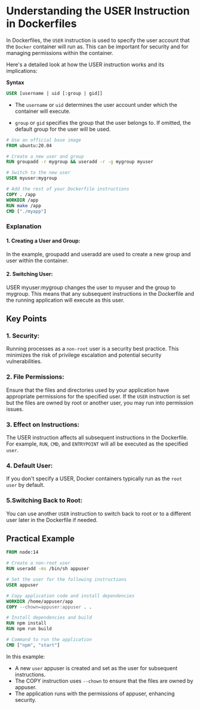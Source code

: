 # Understanding the USER Instruction in Dockerfiles

In Dockerfiles, the `USER` instruction is used to specify the user account that the `Docker` container will run as.
This can be important for security and for managing permissions within the container.

Here's a detailed look at how the USER instruction works and its implications:

**Syntax**

```Dockerfile
USER [username | uid [:group | gid]]
```

- The `username` or `uid` determines the user account under which the container will execute.

- `group` or `gid` specifies the group that the user belongs to. If omitted, the default group for the user will be used.

```dockerfile
# Use an official base image
FROM ubuntu:20.04

# Create a new user and group
RUN groupadd -r mygroup && useradd -r -g mygroup myuser

# Switch to the new user
USER myuser:mygroup

# Add the rest of your Dockerfile instructions
COPY . /app
WORKDIR /app
RUN make /app
CMD ["./myapp"]
```

### Explanation

#### 1. Creating a User and Group:

In the example, groupadd and useradd are used to create a new group and user within the container.

#### 2. Switching User:

USER myuser:mygroup changes the user to myuser and the group to mygroup. This means that any subsequent instructions in the Dockerfile and the running application will execute as this user.

## Key Points

### 1. Security:

Running processes as a `non-root` user is a security best practice. This minimizes the risk of privilege escalation and potential security vulnerabilities.

### 2. File Permissions:

Ensure that the files and directories used by your application have appropriate permissions for the specified user. If the `USER` instruction is set but the files are owned by root or another user, you may run into permission issues.

### 3. Effect on Instructions:

The USER instruction affects all subsequent instructions in the Dockerfile. For example, `RUN`, `CMD`, and `ENTRYPOINT` will all be executed as the specified `user`.

### 4. Default User:

If you don't specify a USER, Docker containers typically run as the `root user` by default.

### 5.Switching Back to Root:

You can use another `USER` instruction to switch back to root or to a different user later in the Dockerfile if needed.

## Practical Example

```Dockerfile
FROM node:14

# Create a non-root user
RUN useradd -ms /bin/sh appuser

# Set the user for the following instructions
USER appuser

# Copy application code and install dependencies
WORKDIR /home/appuser/app
COPY --chown=appuser:appuser . .

# Install dependencies and build
RUN npm install
RUN npm run build

# Command to run the application
CMD ["npm", "start"]
```

In this example:

- A new `user` appuser is created and set as the user for subsequent instructions.
- The COPY instruction uses `--chown` to ensure that the files are owned by appuser.
- The application runs with the permissions of appuser, enhancing security.